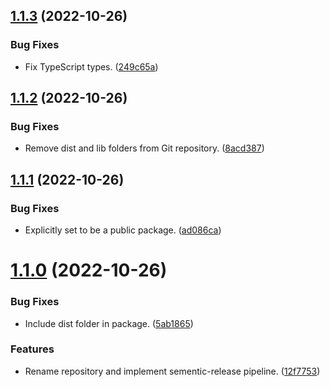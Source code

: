 ## [1.1.3](https://git.zsinfo.nl/Zandor300/react-meta-tags/compare/v1.1.2...v1.1.3) (2022-10-26)


### Bug Fixes

* Fix TypeScript types. ([249c65a](https://git.zsinfo.nl/Zandor300/react-meta-tags/commit/249c65a1936fb41b3597567330a8d78c9d001b61))

## [1.1.2](https://git.zsinfo.nl/Zandor300/react-meta-tags/compare/v1.1.1...v1.1.2) (2022-10-26)


### Bug Fixes

* Remove dist and lib folders from Git repository. ([8acd387](https://git.zsinfo.nl/Zandor300/react-meta-tags/commit/8acd3871b952fcc6c70828084907090d7238810c))

## [1.1.1](https://git.zsinfo.nl/Zandor300/react-meta-tags/compare/v1.1.0...v1.1.1) (2022-10-26)


### Bug Fixes

* Explicitly set to be a public package. ([ad086ca](https://git.zsinfo.nl/Zandor300/react-meta-tags/commit/ad086ca97d4a6fb06bd799bf1af6d182408b7167))

# [1.1.0](https://git.zsinfo.nl/Zandor300/react-meta-tags/compare/v1.0.1...v1.1.0) (2022-10-26)


### Bug Fixes

* Include dist folder in package. ([5ab1865](https://git.zsinfo.nl/Zandor300/react-meta-tags/commit/5ab18656f8b259153bc79d108d2adeb6cccac13b))


### Features

* Rename repository and implement sementic-release pipeline. ([12f7753](https://git.zsinfo.nl/Zandor300/react-meta-tags/commit/12f7753252d03498af318b1c4ae7770be7383946))
